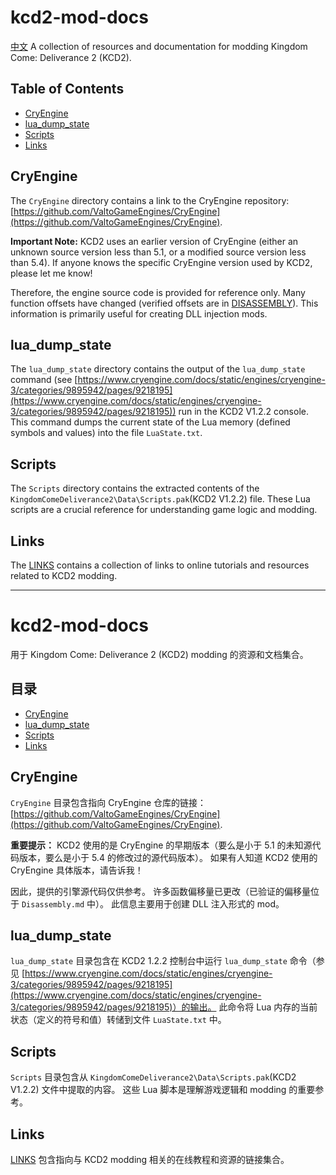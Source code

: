 # kcd2-mod-docs
[中文](#中文)
A collection of resources and documentation for modding Kingdom Come: Deliverance 2 (KCD2).

## Table of Contents

*   [CryEngine](#cryengine)
*   [lua\_dump\_state](#lua_dump_state)
*   [Scripts](#scripts)
*   [Links](#links)

## CryEngine

The `CryEngine` directory contains a link to the CryEngine repository: [https://github.com/ValtoGameEngines/CryEngine](https://github.com/ValtoGameEngines/CryEngine).

**Important Note:** KCD2 uses an earlier version of CryEngine (either an unknown source version less than 5.1, or a modified source version less than 5.4).  If anyone knows the specific CryEngine version used by KCD2, please let me know!

Therefore, the engine source code is provided for reference only. Many function offsets have changed (verified offsets are in [DISASSEMBLY](DISASSEMBLY.md)). This information is primarily useful for creating DLL injection mods.

## lua\_dump\_state

The `lua_dump_state` directory contains the output of the `lua_dump_state` command (see [https://www.cryengine.com/docs/static/engines/cryengine-3/categories/9895942/pages/9218195](https://www.cryengine.com/docs/static/engines/cryengine-3/categories/9895942/pages/9218195)) run in the KCD2 V1.2.2 console.  This command dumps the current state of the Lua memory (defined symbols and values) into the file `LuaState.txt`.

## Scripts

The `Scripts` directory contains the extracted contents of the `KingdomComeDeliverance2\Data\Scripts.pak`(KCD2 V1.2.2) file.  These Lua scripts are a crucial reference for understanding game logic and modding.

## Links

The [LINKS](LINKS.md) contains a collection of links to online tutorials and resources related to KCD2 modding.

---
<a name="中文"></a>
# kcd2-mod-docs

用于 Kingdom Come: Deliverance 2 (KCD2) modding 的资源和文档集合。

## 目录

*   [CryEngine](#cryengine)
*   [lua\_dump\_state](#lua_dump_state)
*   [Scripts](#scripts)
*   [Links](#links)

## CryEngine

`CryEngine` 目录包含指向 CryEngine 仓库的链接：[https://github.com/ValtoGameEngines/CryEngine](https://github.com/ValtoGameEngines/CryEngine).

**重要提示：** KCD2 使用的是 CryEngine 的早期版本（要么是小于 5.1 的未知源代码版本，要么是小于 5.4 的修改过的源代码版本）。 如果有人知道 KCD2 使用的 CryEngine 具体版本，请告诉我！

因此，提供的引擎源代码仅供参考。 许多函数偏移量已更改（已验证的偏移量位于 `Disassembly.md` 中）。 此信息主要用于创建 DLL 注入形式的 mod。

## lua\_dump\_state

`lua_dump_state` 目录包含在 KCD2 1.2.2 控制台中运行 `lua_dump_state` 命令（参见 [https://www.cryengine.com/docs/static/engines/cryengine-3/categories/9895942/pages/9218195](https://www.cryengine.com/docs/static/engines/cryengine-3/categories/9895942/pages/9218195)）的输出。 此命令将 Lua 内存的当前状态（定义的符号和值）转储到文件 `LuaState.txt` 中。

## Scripts

`Scripts` 目录包含从 `KingdomComeDeliverance2\Data\Scripts.pak`(KCD2 V1.2.2) 文件中提取的内容。 这些 Lua 脚本是理解游戏逻辑和 modding 的重要参考。

## Links

[LINKS](LINKS.md)  包含指向与 KCD2 modding 相关的在线教程和资源的链接集合。

